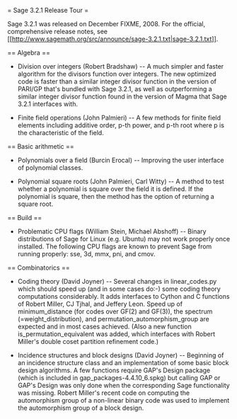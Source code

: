 = Sage 3.2.1 Release Tour =

Sage 3.2.1 was released on December FIXME, 2008. For the official, comprehensive release notes, see [[http://www.sagemath.org/src/announce/sage-3.2.1.txt|sage-3.2.1.txt]].

== Algebra ==

 * Division over integers (Robert Bradshaw) -- A much simpler and faster algorithm for the divisors function over integers. The new optimized code is faster than a similar integer divisor function in the version of PARI/GP that's bundled with Sage 3.2.1, as well as outperforming a similar integer divisor function found in the version of Magma that Sage 3.2.1 interfaces with.

 * Finite field operations (John Palmieri) -- A few methods for finite field elements including additive order, p-th power, and p-th root where p is the characteristic of the field.

== Basic arithmetic ==

 * Polynomials over a field (Burcin Erocal) -- Improving the user interface of polynomial classes. 

 * Polynomial square roots (John Palmieri, Carl Witty) -- A method to test whether a polynomial is square over the field it is defined. If the polynomial is square, then the method has the option of returning a square root.

== Build ==

 * Problematic CPU flags (William Stein, Michael Abshoff) -- Binary distributions of Sage for Linux (e.g. Ubuntu) may not work properly once installed. The following CPU flags are known to prevent Sage from running properly: sse, 3d, mmx, pni, and cmov.

== Combinatorics ==

 * Coding theory (David Joyner) -- Several changes in linear_codes.py which should speed up (and in some cases do:-) some coding theory computations considerably. It adds interfaces to Cython and C functions of Robert Miller, CJ Tjhal, and Jeffery Leon. Speed up of minimum_distance (for codes over GF(2) and GF(3)), the spectrum (=weight_distribution), and permutation_automorphism_group are expected and in most cases achieved. (Also a new function is_permutation_equivalent was added, which interfaces with Robert Miller's double coset partition refinement code.)

 * Incidence structures and block designs (David Joyner) -- Beginning of an incidence structure class and an implementation of some basic block design algorithms. A few functions require GAP's Design package (which is included in gap_packages-4.4.10_6.spkg) but calling GAP or GAP's Design was only done when the corresponding Sage functionality was missing. Robert Miller's recent code on computing the automorphism group of a non-linear binary code was used to implement the automorphism group of a block design. 
